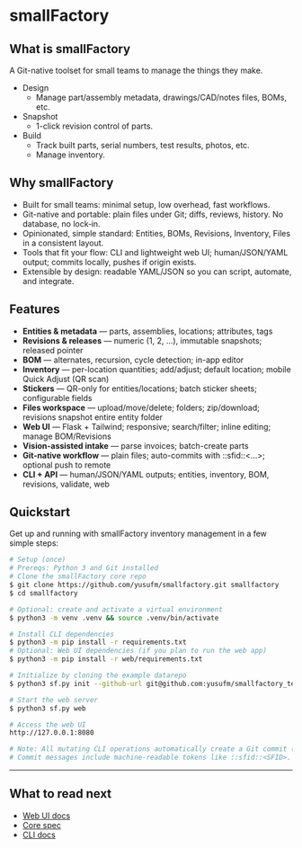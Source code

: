 # smallFactory
 
## What is smallFactory
A Git-native toolset for small teams to manage the things they make.

- Design
  - Manage part/assembly metadata, drawings/CAD/notes files, BOMs, etc.
- Snapshot
  - 1-click revision control of parts.
- Build
  - Track built parts, serial numbers, test results, photos, etc.
  - Manage inventory.

## Why smallFactory

- Built for small teams: minimal setup, low overhead, fast workflows.
- Git-native and portable: plain files under Git; diffs, reviews, history. No database, no lock‑in.
- Opinionated, simple standard: Entities, BOMs, Revisions, Inventory, Files in a consistent layout.
- Tools that fit your flow: CLI and lightweight web UI; human/JSON/YAML output; commits locally, pushes if origin exists.
- Extensible by design: readable YAML/JSON so you can script, automate, and integrate.

## Features
- **Entities & metadata** — parts, assemblies, locations; attributes, tags
- **Revisions & releases** — numeric (1, 2, ...), immutable snapshots; released pointer
- **BOM** — alternates, recursion, cycle detection; in-app editor
- **Inventory** — per-location quantities; add/adjust; default location; mobile Quick Adjust (QR scan)
- **Stickers** — QR-only for entities/locations; batch sticker sheets; configurable fields
- **Files workspace** — upload/move/delete; folders; zip/download; revisions snapshot entire entity folder
- **Web UI** — Flask + Tailwind; responsive; search/filter; inline editing; manage BOM/Revisions
- **Vision-assisted intake** — parse invoices; batch-create parts
- **Git-native workflow** — plain files; auto-commits with ::sfid::<...>; optional push to remote
- **CLI + API** — human/JSON/YAML outputs; entities, inventory, BOM, revisions, validate, web

## Quickstart

Get up and running with smallFactory inventory management in a few simple steps:

```sh
# Setup (once)
# Prereqs: Python 3 and Git installed
# Clone the smallFactory core repo
$ git clone https://github.com/yusufm/smallfactory.git smallfactory
$ cd smallfactory

# Optional: create and activate a virtual environment
$ python3 -m venv .venv && source .venv/bin/activate

# Install CLI dependencies
$ python3 -m pip install -r requirements.txt
# Optional: Web UI dependencies (if you plan to run the web app)
$ python3 -m pip install -r web/requirements.txt

# Initialize by cloning the example datarepo
$ python3 sf.py init --github-url git@github.com:yusufm/smallfactory_test_datarepo.git

# Start the web server
$ python3 sf.py web

# Access the web UI
http://127.0.0.1:8080

# Note: All mutating CLI operations automatically create a Git commit (and push if an origin exists).
# Commit messages include machine-readable tokens like ::sfid::<SFID>.
```

---

## What to read next
- [Web UI docs](web/README.md)
- [Core spec](smallfactory/core/v1/SPECIFICATION.md)
- [CLI docs](smallfactory/README.md)
